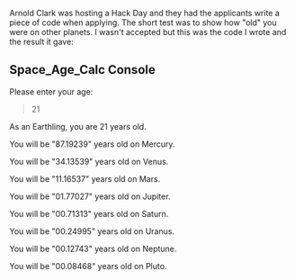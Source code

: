 Arnold Clark was hosting a Hack Day and they had the applicants write a piece of code when applying. The short test was to show how "old" you were on other planets. I wasn't accepted but this was the code I wrote and the result it gave:

## Space_Age_Calc Console

Please enter your age: 
> 21

As an Earthling, you are 21 years old.

You will be "87.19239" years old on Mercury.

You will be "34.13539" years old on Venus.

You will be "11.16537" years old on Mars.

You will be "01.77027" years old on Jupiter.

You will be "00.71313" years old on Saturn.

You will be "00.24995" years old on Uranus.

You will be "00.12743" years old on Neptune.

You will be "00.08468" years old on Pluto.
